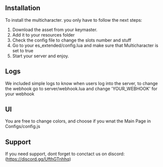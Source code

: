 
## Installation

To install the multicharacter. you only have to follow the next steps:

1) Download the asset from your keymaster.
2) Add it to your resources folder
3) Check the config file to change the slots number and stuff
4) Go to your es_extended/config.lua and make sure that Multicharacter is set to true
5) Start your server and enjoy.

## Logs

We included simple logs to know when users log into the server, to change the webhook go to server/webhook.lua and change 'YOUR_WEBHOOK' for your webhook

## UI

You are free to change colors, and choose if you wnat the Main Page in Configs/config.js

## Support

If you need support, dont forget to conctact us on discord: (https://discord.gg/UfthGTnhhq)
